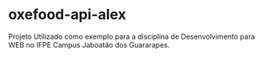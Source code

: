 # oxefood-api-alex
Projeto Utilizado como exemplo para a disciplina de Desenvolvimento para WEB no IFPE Campus Jaboatão dos Guararapes.
